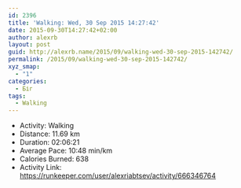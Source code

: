 ```yaml
---
id: 2396
title: 'Walking: Wed, 30 Sep 2015 14:27:42'
date: 2015-09-30T14:27:42+02:00
author: alexrb
layout: post
guid: http://alexrb.name/2015/09/walking-wed-30-sep-2015-142742/
permalink: /2015/09/walking-wed-30-sep-2015-142742/
xyz_smap:
  - "1"
categories:
  - Біг
tags:
  - Walking
---
```

<ul class="rk-list">
  <li class="rk-activity">
    Activity: Walking
  </li>
  <li class="rk-distance">
    Distance: 11.69 km
  </li>
  <li class="rk-duration">
    Duration: 02:06:21
  </li>
  <li class="rk-avg-pace">
    Average Pace: 10:48 min/km
  </li>
  <li class="rk-calories">
    Calories Burned: 638
  </li>
  <li class="rk-activity-link">
    Activity Link: <a href="https://runkeeper.com/user/alexriabtsev/activity/666346764">https://runkeeper.com/user/alexriabtsev/activity/666346764</a>
  </li>
</ul>